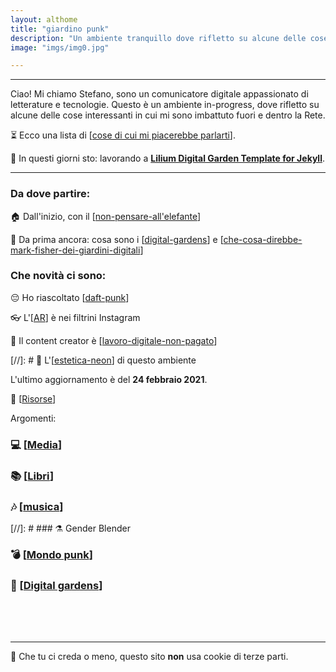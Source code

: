 ```yaml
---
layout: althome
title: "giardino punk"
description: "Un ambiente tranquillo dove rifletto su alcune delle cose interessanti che si possono trovare nella Rete e fuori."
image: "imgs/img0.jpg"

---
```


<hr>

Ciao! Mi chiamo Stefano, sono un comunicatore digitale appassionato di letterature e tecnologie. Questo è un ambiente in-progress, dove rifletto su alcune delle cose interessanti in cui mi sono imbattuto fuori e dentro la Rete.

⏳ Ecco una lista di [[cose di cui mi piacerebbe parlarti]].

🚀 In questi giorni sto: lavorando a [**Lilium Digital Garden Template for Jekyll**](https://lilium-digital-garden-jekyll.vercel.app/).


<hr>

### Da dove partire:

🏠 Dall'inizio, con il [[non-pensare-all'elefante]]

📢 Da prima ancora: cosa sono i [[digital-gardens]] e [[che-cosa-direbbe-mark-fisher-dei-giardini-digitali]]

### Che novità ci sono:

😔 Ho riascoltato [[daft-punk]]

👓 L'[[AR]] è nei filtrini Instagram

💸 Il content creator è [[lavoro-digitale-non-pagato]]

[//]: # 💫 L'[[estetica-neon]] di questo ambiente

L'ultimo aggiornamento è del **24 febbraio 2021**.

📌 [[Risorse]]

Argomenti:

### 💻 [[Media]]

### 📚 [[Libri]]

### 🎶 [[musica]]

[//]: # ### ⚗️ Gender Blender

### 💣 [[Mondo punk]]

### 🌱 [[Digital gardens]]



<div style="height:50px"></div>

<hr>

👾 Che tu ci creda o meno, questo sito __non__ usa cookie di terze parti.

[//begin]: # "Autogenerated link references for markdown compatibility"
[cose di cui mi piacerebbe parlarti]: cose-di-cui-mi-piacerebbe-parlarti.md "Cose di cui mi piacerebbe parlarti"
[non-pensare-all'elefante]: media/non-pensare-all'elefante.md "post n. 0"
[digital-gardens]: digital-gardens/digital-gardens.md "Digital gardens"
[che-cosa-direbbe-mark-fisher-dei-giardini-digitali]: digital-gardens/che-cosa-direbbe-mark-fisher-dei-giardini-digitali.md "Che cosa direbbe Mark Fisher dei giardini digitali"
[daft-punk]: musica/daft-punk.md "Random Access Memories dei Daft Punk"
[AR]: AR.md "Augmented Reality"
[lavoro-digitale-non-pagato]: lavoro-digitale-non-pagato.md "Lavoro digitale non retribuito"
[estetica-neon]: estetica-neon.md "Estetica neon"
[Risorse]: risorse.md "Risorse"
[Media]: media/media.md "Media"
[Libri]: libri/libri.md "Libri"
[musica]: musica/musica.md "Musica"
[Mondo punk]: mondo-punk.md "Mondo punk"
[Digital gardens]: digital-gardens/digital-gardens.md "Digital gardens"
[//end]: # "Autogenerated link references"